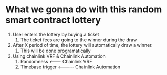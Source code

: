 # What we gonna do with this random smart contract lottery
1. User enters the lottery by buying a ticket
    1. The ticket fees are going to the winner during the draw
2. After X period of time, the lottery will automatically draw a winner.
    1. This will be done programatically
3. Using chainlink VRF & Chainlink Automation
    1. Randomness <--- Chainlink VRF
    2. Timebase trigger <----- Chainlink Automation